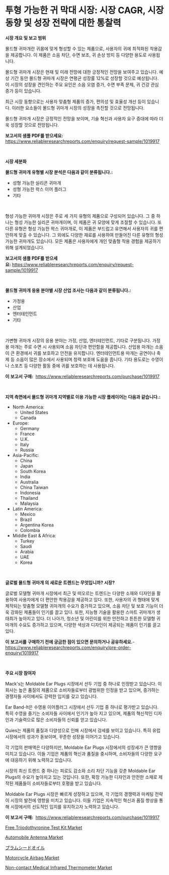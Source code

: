 <p><h1>투형 가능한 귀 막대 시장: 시장 CAGR, 시장 동향 및 성장 전략에 대한 통찰력</h1></p><p><strong>시장 개요 및 보고 범위</strong></p>
<p><p>몰드형 귀마개란 귀몸에 맞게 형성할 수 있는 제품으로, 사용자의 귀에 최적화된 착용감을 제공합니다. 이 제품은 소음 차단, 수면 보조, 귀 손상 방지 등 다양한 용도로 사용됩니다. </p><p>몰드형 귀마개 시장은 현재 및 미래 전망에 대한 긍정적인 전망을 보여주고 있습니다. 예상 기간 동안 몰드형 귀마개 시장은 연평균 성장률 12%로 성장할 것으로 예상됩니다. 이 시장의 성장을 견인하는 주요 요인은 소음 오염 증가, 수면 부족 문제, 귀 건강 관심 증가 등이 있습니다.</p><p>최근 시장 동향으로는 사용자 맞춤형 제품의 증가, 편의성 및 효율성 개선 등이 있습니다. 이러한 요소들이 몰드형 귀마개 시장의 성장을 촉진할 것으로 전망됩니다.</p><p>몰드형 귀마개 시장은 긍정적인 전망을 보이며, 기술 혁신과 사용자 요구 증대에 따라 더욱 성장할 것으로 전망됩니다.</p></p>
<p><strong>보고서의 샘플 PDF를 받으세요:</strong> <a href="https://www.reliableresearchreports.com/enquiry/request-sample/1019917">https://www.reliableresearchreports.com/enquiry/request-sample/1019917</a></p>
<p>&nbsp;</p>
<p><strong>시장 세분화</strong></p>
<p><strong>몰드형 귀마개 유형별 시장 분석은 다음과 같이 분류됩니다.:</strong></p>
<p><ul><li>성형 가능한 실리콘 귀마개</li><li>성형 가능한 왁스 이어 플러그</li><li>기타</li></ul></p>
<p>&nbsp;</p>
<p><p>형성 가능한 귀마개 시장은 주로 세 가지 유형의 제품으로 구성되어 있습니다. 그 중 하나는 형성 가능한 실리콘 귀마개이며, 이 제품은 귀 모양에 맞게 조절할 수 있습니다. 또 다른 유형은 형성 가능한 왁스 귀마개로, 이 제품은 부드럽고 유연해서 사용자의 귀를 편안하게 맞출 수 있습니다. 그 외에도 다양한 재료를 사용하여 만들어진 다른 유형의 형성 가능한 귀마개도 있습니다. 모든 제품은 사용자에게 개인 맞춤형 착용 경험을 제공하기 위해 설계되었습니다.</p></p>
<p><strong>보고서의 샘플 PDF를 받으세요:</strong>&nbsp;<a href="https://www.reliableresearchreports.com/enquiry/request-sample/1019917">https://www.reliableresearchreports.com/enquiry/request-sample/1019917</a></p>
<p>&nbsp;</p>
<p><strong> 몰드형 귀마개 응용 분야별 시장 산업 조사는 다음과 같이 분류됩니다.:</strong></p>
<p><ul><li>가정용</li><li>산업</li><li>엔터테인먼트</li><li>기타</li></ul></p>
<p>&nbsp;</p>
<p><p>가변형 귀마개 시장의 응용 분야는 가정, 산업, 엔터테인먼트, 기타로 구분됩니다. 가정용 마개는 주로 수면 시 사용되며 소음 차단과 편안함을 제공합니다. 산업용 마개는 소음이 큰 환경에서 귀를 보호하고 안전을 유지합니다. 엔터테인먼트용 마개는 공연이나 축제 등 소음이 많은 장소에서 사용되며 청력 보호에 도움을 줍니다. 기타 용도로는 수영이나 스포츠 등 다양한 활동 중에 귀를 보호하는 데 사용됩니다.</p></p>
<p><strong>이 보고서 구매:</strong>&nbsp; <a href="https://www.reliableresearchreports.com/purchase/1019917">https://www.reliableresearchreports.com/purchase/1019917</a></p>
<p>&nbsp;</p>
<p><strong>지역 측면에서 몰드형 귀마개 지역별로 이용 가능한 시장 플레이어는 다음과 같습니다.:</strong></p>
<p><ul>
    <li>
        North America:
        <ul>
            <li>United States</li>
            <li>Canada</li>
        </ul>
    </li>
    <li>
        Europe:
        <ul>
            <li>Germany</li>
            <li>France</li>
            <li>U.K.</li>
            <li>Italy</li>
            <li>Russia</li>
        </ul>
    </li>
    <li>
        Asia-Pacific:
        <ul>
            <li>China</li>
            <li>Japan</li>
            <li>South Korea</li>
            <li>India</li>
            <li>Australia</li>
            <li>China Taiwan</li>
            <li>Indonesia</li>
            <li>Thailand</li>
            <li>Malaysia</li>
        </ul>
    </li>
    <li>
        Latin America:
        <ul>
            <li>Mexico</li>
            <li>Brazil</li>
            <li>Argentina Korea</li>
            <li>Colombia</li>
        </ul>
    </li>
    <li>
        Middle East & Africa:
        <ul>
            <li>Turkey</li>
            <li>Saudi</li>
            <li>Arabia</li>
            <li>UAE</li>
            <li>Korea</li>
        </ul>
    </li>
    </ul></p>
<p>&nbsp;</p>
<p><strong>글로벌 몰드형 귀마개 의 새로운 트렌드는 무엇입니까? 시장?</strong></p>
<p><p>글로벌 모델형 귀마개 시장에서 최근 및 떠오르는 트렌드는 다양한 소재와 디자인을 활용하여 사용자에게 더 편안한 착용감을 제공하고 있다. 또한, 사용자의 귀 형태에 맞게 제작되는 맞춤형 모델형 귀마개의 수요가 증가하고 있으며, 소음 차단 및 보호 기능이 더욱 강화된 제품들이 인기를 끌고 있다. 또한, 지능형 기술을 활용한 스마트 귀마개가 생태최가 높아지고 있다. 더 나아가, 청소년 및 어린이를 위한 안전하고 튼튼한 모델형 귀마개의 수요도 증가하고 있으며, 다양한 색상과 디자인이 제공되는 제품이 인기를 끌고 있다.</p></p>
<p><strong>이 보고서를 구매하기 전에 궁금한 점이 있으면 문의하거나 공유하세요.</strong>- <a href="https://www.reliableresearchreports.com/enquiry/pre-order-enquiry/1019917">https://www.reliableresearchreports.com/enquiry/pre-order-enquiry/1019917</a></p>
<p>&nbsp;</p>
<p><strong>주요 시장 참여자</strong></p>
<p><p>Mack's는 Moldable Ear Plugs 시장에서 선두 기업 중 하나로 인정받고 있습니다. 이 회사는 높은 품질의 제품으로 소비자들로부터 광범위한 인정을 받고 있으며, 증가하는 경쟁자들 사이에서도 강력한 입지를 갖고 있습니다.</p><p>Ear Band-It은 수영용 이어플러그 시장에서 선두 기업 중 하나로 평가받고 있습니다. 특히 수영을 즐기는 소비자들 사이에서 인기가 높아 지고 있으며, 제품의 혁신적인 디자인과 기술력으로 많은 소비자들의 신뢰를 얻고 있습니다.</p><p>Quies는 제품의 품질과 다양성으로 인해 시장에서 강세를 보이고 있습니다. 특히 유럽 시장에서의 성과가 돋보이며, 꾸준한 성장을 이어가고 있습니다.</p><p>각 기업의 판매액은 다양하지만, Moldable Ear Plugs 시장에서의 성장세가 큰 영향을 미치고 있습니다. 이들 기업은 제품의 혁신과 품질을 중시하며, 소비자들의 다양한 요구에 대응하기 위해 노력하고 있습니다.</p><p>시장의 최신 트렌드 중 하나는 피로도 감소와 소리 차단 기능을 갖춘 Moldable Ear Plugs의 수요가 높아지고 있는 것입니다. 또한, 확장 가능한 디자인과 안전한 소재로 제작된 제품들이 소비자들로부터 호평을 받고 있습니다.</p><p>Moldable Ear Plugs 시장은 빠르게 성장하고 있으며, 각 기업의 경쟁력과 마케팅 전략이 시장의 발전에 영향을 미치고 있습니다. 이들 기업은 지속적인 혁신과 품질 향상을 통해 시장에서의 선도적인 입지를 유지하고자 노력하고 있습니다.</p></p>
<p><strong>이 보고서 구매:</strong>&nbsp;&nbsp;<a href="https://www.reliableresearchreports.com/purchase/1019917">https://www.reliableresearchreports.com/purchase/1019917</a></p>
<p><p><a href="https://three-jumbo-f6d.notion.site/Free-Triiodothyronine-Test-Kit-Market-Size-Market-Share-and-Global-Market-Analysis-Report-2024-2-726bda1f06f249ae96252dfd5a713516">Free Triiodothyronine Test Kit Market</a></p><p><a href="https://github.com/prosalinda88/Market-Research-Report-List-3/blob/main/automobile-antenna-market.md">Automobile Antenna Market</a></p><p><a href="https://github.com/lababdou/Market-Research-Report-List-2/blob/main/4278441187571.md">プラムシードオイル</a></p><p><a href="https://github.com/NorbertYates/Market-Research-Report-List-3/blob/main/motorcycle-airbag-market.md">Motorcycle Airbag Market</a></p><p><a href="https://issuu.com/reportprime-2/docs/non-contact-medical-infrared-thermometer-market-si">Non-contact Medical Infrared Thermometer Market</a></p></p>
